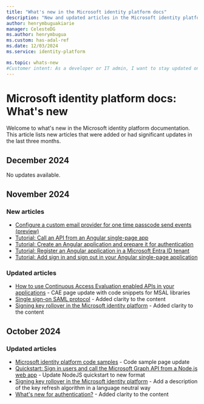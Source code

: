 ```yaml
---
title: "What's new in the Microsoft identity platform docs"
description: "New and updated articles in the Microsoft identity platform documentation."
author: henrymbuguakiarie
manager: CelesteDG
ms.author: henrymbugua
ms.custom: has-adal-ref
ms.date: 12/03/2024
ms.service: identity-platform

ms.topic: whats-new
#Customer intent: As a developer or IT admin, I want to stay updated on the latest changes and additions to the Microsoft identity platform documentation, so that I can ensure that my applications and systems are using the most current and relevant information.
---
```


# Microsoft identity platform docs: What's new

Welcome to what's new in the Microsoft identity platform documentation. This article lists new articles that were added or had significant updates in the last three months.

## December 2024

No updates available.

## November 2024

### New articles

- [Configure a custom email provider for one time passcode send events (preview)](custom-extension-email-otp-get-started.md)
- [Tutorial: Call an API from an Angular single-page app](tutorial-single-page-apps-angular-call-api.md)
- [Tutorial: Create an Angular application and prepare it for authentication](tutorial-single-page-apps-angular-prepare-app.md)
- [Tutorial: Register an Angular application in a Microsoft Entra ID tenant](tutorial-single-page-apps-angular-register-app.md)
- [Tutorial: Add sign in and sign out in your Angular single-page application](tutorial-single-page-apps-angular-sign-in-users-app.md)

### Updated articles

- [How to use Continuous Access Evaluation enabled APIs in your applications](app-resilience-continuous-access-evaluation.md) - CAE page update with code snippets for MSAL libraries
- [Single sign-on SAML protocol](single-sign-on-saml-protocol.md) - Added clarity to the content
- [Signing key rollover in the Microsoft identity platform](signing-key-rollover.md) - Added clarity to the content

## October 2024

### Updated articles

- [Microsoft identity platform code samples](sample-v2-code.md) - Code sample page update
- [Quickstart: Sign in users and call the Microsoft Graph API from a Node.js web app](quickstart-web-app-nodejs-sign-in.md) - Update NodeJS quickstart to new format
- [Signing key rollover in the Microsoft identity platform](signing-key-rollover.md) - Add a description of the key refresh algorithm in a language neutral way
- [What's new for authentication?](reference-breaking-changes.md) - Added clarity to the content


